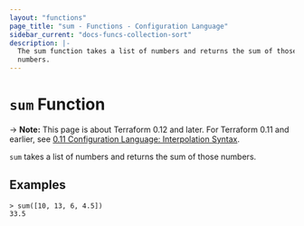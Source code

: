 ```yaml
---
layout: "functions"
page_title: "sum - Functions - Configuration Language"
sidebar_current: "docs-funcs-collection-sort"
description: |-
  The sum function takes a list of numbers and returns the sum of those
  numbers.
---
```


# `sum` Function

-> **Note:** This page is about Terraform 0.12 and later. For Terraform 0.11 and
earlier, see
[0.11 Configuration Language: Interpolation Syntax](../../configuration-0-11/interpolation.html).

`sum` takes a list of numbers and returns the sum of those numbers.


## Examples

```
> sum([10, 13, 6, 4.5])
33.5
```
